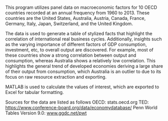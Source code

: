 This program utilizes panel data on macroeconomic factors for 10 OECD countries recorded at an annual frequency from 1960 to 2013. 
These countries are the United States, Australia, Austria, Canada, France, Germany, Italy, Japan, Switzerland, and the United Kingdom.

The data is used to generate a table of stylized facts that highlight the correlation of international real business cycles. 
Additionally, insights such as the varying importance of different factors of GDP consumption, investment, etc, to overall output are discovered.
For example, most of these countries show a strong correlation between output and consumption, whereas Australia shows a relatively low correlation.
This highlights the general trend of developed economies deriving a large share of their output from consumption, which Australia is an outlier to due to its focus on raw resource extraction and exporting.

MATLAB is used to calculate the values of interest, which are exported to Excel for tabular formatting. 

Sources for the data are listed as follows
       OECD: stats.oecd.org
       TED: https://www.conference-board.org/data/economydatabase/
       Penn World Tables Version 9.0: www.ggdc.net/pwt
